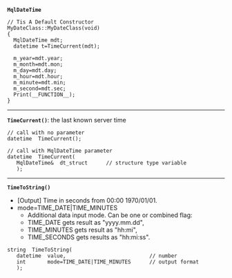 **```MqlDateTime```**
```mq5
// Tis A Default Constructor
MyDateClass::MyDateClass(void)
{
  MqlDateTime mdt;
  datetime t=TimeCurrent(mdt);

  m_year=mdt.year;
  m_month=mdt.mon;
  m_day=mdt.day;
  m_hour=mdt.hour;
  m_minute=mdt.min;
  m_second=mdt.sec;
  Print(__FUNCTION__);
}
```
---
**```TimeCurrent()```**: the last known server time
```mq5
// call with no parameter
datetime  TimeCurrent();

// call with MqlDateTime parameter
datetime  TimeCurrent( 
   MqlDateTime&  dt_struct      // structure type variable 
   );
```
---
**```TimeToString()```**
* [Output] Time in seconds from 00:00 1970/01/01.
* mode=TIME_DATE|TIME_MINUTES
  + Additional data input mode. Can be one or combined flag: 
  + TIME_DATE gets result as "yyyy.mm.dd", 
  + TIME_MINUTES gets result as "hh:mi", 
  + TIME_SECONDS gets results as "hh:mi:ss".
```mq5
string  TimeToString( 
   datetime  value,                           // number 
   int       mode=TIME_DATE|TIME_MINUTES      // output format 
   );
```
